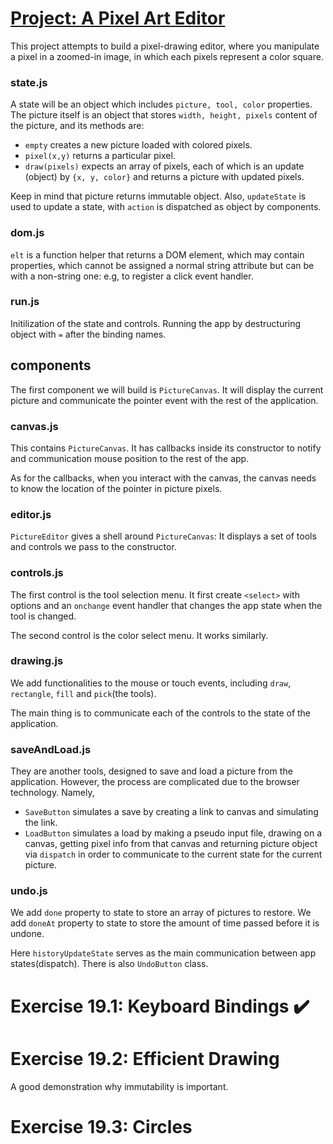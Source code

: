 # [Project: A Pixel Art Editor](https://htmlpreview.github.io/?https://github.com/SonTrungTo/Full_Stack/blob/master/EloquentJS/ch19/editor.html)
This project attempts to build a pixel-drawing editor, where you manipulate
a pixel in a zoomed-in image, in which each pixels represent a color square.

### state.js
A state will be an object which includes `picture, tool, color` properties.
The picture itself is an object that stores `width, height, pixels` content
of the picture, and its methods are:

* `empty` creates a new picture loaded with colored pixels.
* `pixel(x,y)`   returns a particular pixel.
* `draw(pixels)` expects an array of pixels, each of which is an update (object)
by `{x, y, color}` and returns a picture with updated pixels.

Keep in mind that picture returns immutable object. Also, `updateState`
is used to update a state, with `action` is dispatched as object by components.

### dom.js
`elt` is a function helper that returns a DOM element, which may contain
properties, which cannot be assigned a normal string attribute but can be with
a non-string one: e.g, to register a click event handler.

### run.js
Initilization of the state and controls. Running the app
by destructuring object with `=` after the binding names.

## components
The first component we will build is `PictureCanvas`. It will display the current
picture and communicate the pointer event with the rest of the application.

### canvas.js
This contains `PictureCanvas`. It has callbacks inside its
constructor to notify and communication mouse position to
the rest of the app.

As for the callbacks, when you interact with the canvas,
the canvas needs to know the location of the pointer in
picture pixels.

### editor.js
`PictureEditor` gives a shell around `PictureCanvas`: It displays a set of
tools and controls we pass to the constructor.

### controls.js
The first control is the tool selection menu. It first create `<select>` with
options and an `onchange` event handler that changes the app state when the tool
is changed.

The second control is the color select menu. It works similarly.

### drawing.js
We add functionalities to the mouse or touch events, including `draw`, `rectangle`,
`fill` and `pick`(the tools).

The main thing is to communicate each of the controls to the state of the application.

### saveAndLoad.js
They are another tools, designed to save and load a picture from the application.
However, the process are complicated due to the browser technology. Namely,

* `SaveButton` simulates a save by creating a link to canvas and simulating the link.
* `LoadButton` simulates a load by making a pseudo input file, drawing on a canvas,
getting pixel info from that canvas and returning picture object via `dispatch`
in order to communicate to the current state for the current picture.

### undo.js
We add `done` property to state to store an array of pictures to restore. We
add `doneAt` property to state to store the amount of time passed before it
is undone.

Here `historyUpdateState` serves as the main communication between app states(dispatch).
There is also `UndoButton` class.

# Exercise 19.1: Keyboard Bindings :heavy_check_mark:
# Exercise 19.2: Efficient Drawing
A good demonstration why immutability is important.
# Exercise 19.3: Circles
